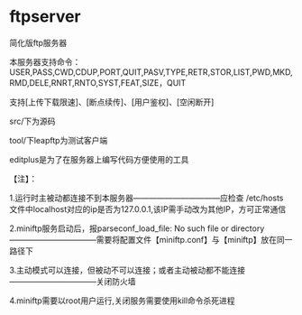 # ftpserver
简化版ftp服务器

本服务器支持命令：USER,PASS,CWD,CDUP,PORT,QUIT,PASV,TYPE,RETR,STOR,LIST,PWD,MKD,RMD,DELE,RNRT,RNTO,SYST,FEAT,SIZE，QUIT

支持[上传下载限速]、[断点续传]、[用户鉴权]、[空闲断开]

src/下为源码

tool/下leapftp为测试客户端

editplus是为了在服务器上编写代码方便使用的工具

【注】：

1.运行时主被动都连接不到本服务器———————————应检查 /etc/hosts 文件中localhost对应的ip是否为127.0.0.1,该IP需手动改为其他IP，方可正常通信

2.miniftp服务启动后，报parseconf_load_file: No such file or directory———————————需要将配置文件【miniftp.conf】与【miniftp】放在同一路径下

3.主动模式可以连接，但被动不可以连接；或者主动被动都不能连接———————————关闭防火墙

4.miniftp需要以root用户运行,关闭服务需要使用kill命令杀死进程
